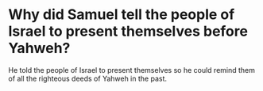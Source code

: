 # Why did Samuel tell the people of Israel to present themselves before Yahweh?

He told the people of Israel to present themselves so he could remind them of all the righteous deeds of Yahweh in the past.
